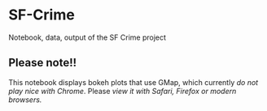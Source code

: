 # SF-Crime
Notebook, data, output of the SF Crime project

## Please note!!

This notebook displays bokeh plots that use GMap, which currently *do not play nice with Chrome*.  Please *view it with Safari, Firefox or modern browsers.*
